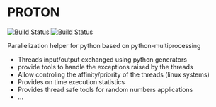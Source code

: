 # PROTON

[![Build Status](https://travis-ci.com/obsmax/proton.svg?branch=master)](https://travis-ci.com/obsmax/proton)
[![Build Status](https://travis-ci.com/obsmax/proton.svg?branch=dev)](https://travis-ci.com/obsmax/proton) 

Parallelization helper for python based on python-multiprocessing

* Threads input/output exchanged using python generators  
* provide tools to handle the exceptions raised by the threads
* Allow controling the affinity/priority of the threads (linux systems)
* Provides on time execution statistics
* Provides thread safe tools for random numbers applications
* ...

